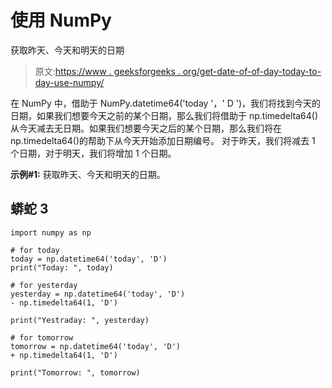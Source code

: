 # 使用 NumPy

获取昨天、今天和明天的日期

> 原文:[https://www . geeksforgeeks . org/get-date-of-of-day-today-to-day-use-numpy/](https://www.geeksforgeeks.org/get-the-dates-of-yesterday-today-and-tomorrow-using-numpy/)

在 NumPy 中，借助于 NumPy.datetime64('today '，' D ')，我们将找到今天的日期，如果我们想要今天之前的某个日期，那么我们将借助于 np.timedelta64()从今天减去无日期。如果我们想要今天之后的某个日期，那么我们将在 np.timedelta64()的帮助下从今天开始添加日期编号。
对于昨天，我们将减去 1 个日期，对于明天，我们将增加 1 个日期。

**示例#1:** 获取昨天、今天和明天的日期。

## 蟒蛇 3

```
import numpy as np

# for today
today = np.datetime64('today', 'D')
print("Today: ", today)

# for yesterday
yesterday = np.datetime64('today', 'D')
- np.timedelta64(1, 'D')

print("Yestraday: ", yesterday)

# for tomorrow
tomorrow = np.datetime64('today', 'D')
+ np.timedelta64(1, 'D')

print("Tomorrow: ", tomorrow)
```